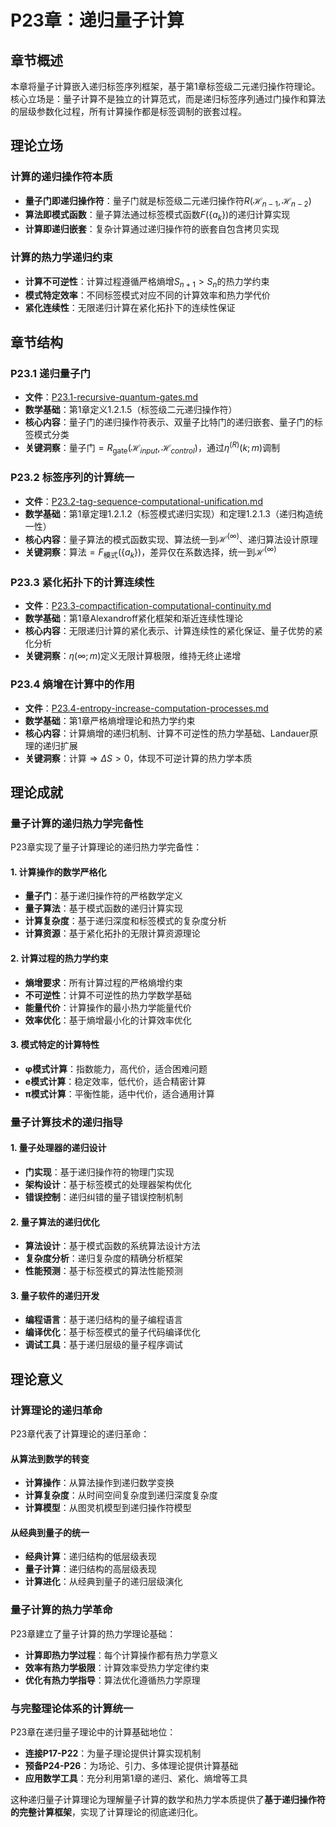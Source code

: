 # P23章：递归量子计算

## 章节概述

本章将量子计算嵌入递归标签序列框架，基于第1章标签级二元递归操作符理论。核心立场是：量子计算不是独立的计算范式，而是递归标签序列通过门操作和算法的层级参数化过程，所有计算操作都是标签调制的嵌套过程。

## 理论立场

### **计算的递归操作符本质**
- **量子门即递归操作符**：量子门就是标签级二元递归操作符$R(\mathcal{H}_{n-1}, \mathcal{H}_{n-2})$
- **算法即模式函数**：量子算法通过标签模式函数$F(\{a_k\})$的递归计算实现
- **计算即递归嵌套**：复杂计算通过递归操作符的嵌套自包含拷贝实现

### **计算的热力学递归约束**
- **计算不可逆性**：计算过程遵循严格熵增$S_{n+1} > S_n$的热力学约束
- **模式特定效率**：不同标签模式对应不同的计算效率和热力学代价
- **紧化连续性**：无限递归计算在紧化拓扑下的连续性保证

## 章节结构

### P23.1 递归量子门
- **文件**：[P23.1-recursive-quantum-gates.md](./P23.1-recursive-quantum-gates.md)
- **数学基础**：第1章定义1.2.1.5（标签级二元递归操作符）
- **核心内容**：量子门的递归操作符表示、双量子比特门的递归嵌套、量子门的标签模式分类
- **关键洞察**：量子门$= R_{\text{gate}}(\mathcal{H}_{input}, \mathcal{H}_{control})$，通过$\eta^{(R)}(k; m)$调制

### P23.2 标签序列的计算统一
- **文件**：[P23.2-tag-sequence-computational-unification.md](./P23.2-tag-sequence-computational-unification.md)
- **数学基础**：第1章定理1.2.1.2（标签模式递归实现）和定理1.2.1.3（递归构造统一性）
- **核心内容**：量子算法的模式函数实现、算法统一到$\mathcal{H}^{(\infty)}$、递归算法设计原理
- **关键洞察**：算法$= F_{\text{模式}}(\{a_k\})$，差异仅在系数选择，统一到$\mathcal{H}^{(\infty)}$

### P23.3 紧化拓扑下的计算连续性
- **文件**：[P23.3-compactification-computational-continuity.md](./P23.3-compactification-computational-continuity.md)
- **数学基础**：第1章Alexandroff紧化框架和渐近连续性理论
- **核心内容**：无限递归计算的紧化表示、计算连续性的紧化保证、量子优势的紧化分析
- **关键洞察**：$\eta(\infty; m)$定义无限计算极限，维持无终止递增

### P23.4 熵增在计算中的作用
- **文件**：[P23.4-entropy-increase-computation-processes.md](./P23.4-entropy-increase-computation-processes.md)
- **数学基础**：第1章严格熵增理论和热力学约束
- **核心内容**：计算熵增的递归机制、计算不可逆性的热力学基础、Landauer原理的递归扩展
- **关键洞察**：计算$\Rightarrow \Delta S > 0$，体现不可逆计算的热力学本质

## 理论成就

### **量子计算的递归热力学完备性**

P23章实现了量子计算理论的递归热力学完备性：

#### **1. 计算操作的数学严格化**
- **量子门**：基于递归操作符的严格数学定义
- **量子算法**：基于模式函数的递归计算实现
- **计算复杂度**：基于递归深度和标签模式的复杂度分析
- **计算资源**：基于紧化拓扑的无限计算资源理论

#### **2. 计算过程的热力学约束**
- **熵增要求**：所有计算过程的严格熵增约束
- **不可逆性**：计算不可逆性的热力学数学基础
- **能量代价**：计算操作的最小热力学能量代价
- **效率优化**：基于熵增最小化的计算效率优化

#### **3. 模式特定的计算特性**
- **φ模式计算**：指数能力，高代价，适合困难问题
- **e模式计算**：稳定效率，低代价，适合精密计算
- **π模式计算**：平衡性能，适中代价，适合通用计算

### **量子计算技术的递归指导**

#### **1. 量子处理器的递归设计**
- **门实现**：基于递归操作符的物理门实现
- **架构设计**：基于标签模式的处理器架构优化
- **错误控制**：递归纠错的量子错误控制机制

#### **2. 量子算法的递归优化**
- **算法设计**：基于模式函数的系统算法设计方法
- **复杂度分析**：递归复杂度的精确分析框架
- **性能预测**：基于标签模式的算法性能预测

#### **3. 量子软件的递归开发**
- **编程语言**：基于递归结构的量子编程语言
- **编译优化**：基于标签模式的量子代码编译优化
- **调试工具**：基于递归层级的量子程序调试

## 理论意义

### **计算理论的递归革命**

P23章代表了计算理论的递归革命：

#### **从算法到数学的转变**
- **计算操作**：从算法操作到递归数学变换
- **计算复杂度**：从时间空间复杂度到递归深度复杂度
- **计算模型**：从图灵机模型到递归操作符模型

#### **从经典到量子的统一**
- **经典计算**：递归结构的低层级表现
- **量子计算**：递归结构的高层级表现
- **计算进化**：从经典到量子的递归层级演化

### **量子计算的热力学革命**

P23章建立了量子计算的热力学理论基础：
- **计算即热力学过程**：每个计算操作都有热力学意义
- **效率有热力学极限**：计算效率受热力学定律约束
- **优化有热力学指导**：算法优化遵循热力学原理

### **与完整理论体系的计算统一**

P23章在递归量子理论中的计算基础地位：
- **连接P17-P22**：为量子理论提供计算实现机制
- **预备P24-P26**：为场论、引力、多体理论提供计算基础
- **应用数学工具**：充分利用第1章的递归、紧化、熵增等工具

这种递归量子计算理论为理解量子计算的数学和热力学本质提供了**基于递归操作符的完整计算框架**，实现了计算理论的彻底递归化。
